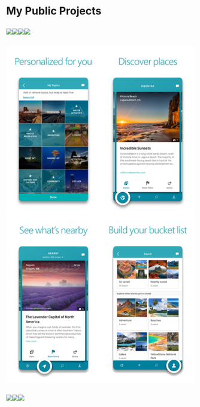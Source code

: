 # My Public Projects
##

![](https://lh3.googleusercontent.com/Ubulk8Xi2JicGhGbXpI9yqDec012VotHDxPKgPCWNkQW5rODrOWtKNmwr875zzkLW4Y=w720-h310-rw)![](https://lh3.googleusercontent.com/a_eCoAttlktRFHyYDnYFVO5KnC-JgjCOspasDIDs2dydq0A0KDtD8RjtZkxZPD2xJVo=w720-h310-rw)![](https://lh3.googleusercontent.com/Az7W7RJn2vpiWBvAvaJyfQVNHacuMvh-466KGfYNaLjKV2ecA8oJGCJdxbkjD3TtZA=w720-h310-rw)![](https://lh3.googleusercontent.com/q1Rra3gZDL09ErOfpSSqdmceZ2XsanOdUcITVzFfP2XZqpWiiqRsWpE1qdpWGV3sCpM=w720-h310-rw)
##


##
![](Bing1.png)<!-- .element height="50%" width="50%" -->
![](Bing2.png)<!-- .element height="50%" width="50%" -->

##
![](https://is5-ssl.mzstatic.com/image/thumb/PurpleSource124/v4/59/b9/8f/59b98fad-28af-91e6-7c75-dfd609703e11/d366c791-5126-4448-8387-7c4df38289f4_MDX6.1_iOSmx_Detail1.jpg/230x0w.jpg)![](https://is3-ssl.mzstatic.com/image/thumb/PurpleSource114/v4/19/c5/6e/19c56e14-a953-8bfc-44e6-ee50666100a8/2bcb4c4c-b547-472f-abe2-039ceaf93e84_MDX6.1_iOSmx_Detail2.jpg/230x0w.jpg)![](https://is2-ssl.mzstatic.com/image/thumb/PurpleSource124/v4/40/ea/72/40ea72a4-bb35-b8e3-0238-c42787b23591/6a48a865-c4fa-4e83-bab4-01495593f71b_MDX6.1_iOSmx_contenthub3.jpg/230x0w.jpg)